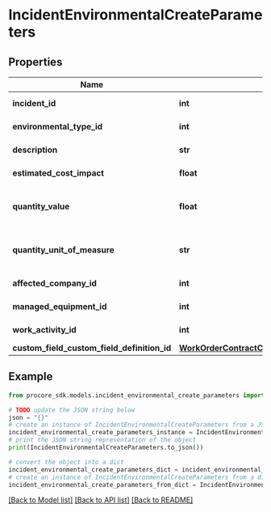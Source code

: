 # IncidentEnvironmentalCreateParameters


## Properties

Name | Type | Description | Notes
------------ | ------------- | ------------- | -------------
**incident_id** | **int** | The ID of the Incident | 
**environmental_type_id** | **int** | The ID of the Environmental Type | [optional] 
**description** | **str** | Description of event in Rich Text format | [optional] 
**estimated_cost_impact** | **float** | Estimated cost impact of the record | [optional] 
**quantity_value** | **float** | Numeric portion of the \&quot;quantity\&quot; field | [optional] 
**quantity_unit_of_measure** | **str** | Unit of measure for the \&quot;quantity\&quot; field | [optional] 
**affected_company_id** | **int** | The ID of the Affected Company | [optional] 
**managed_equipment_id** | **int** | The ID of the Managed Equipment | [optional] 
**work_activity_id** | **int** | The ID of the Work Activity | [optional] 
**custom_field_custom_field_definition_id** | [**WorkOrderContractCustomFieldCustomFieldDefinitionId**](WorkOrderContractCustomFieldCustomFieldDefinitionId.md) |  | [optional] 

## Example

```python
from procore_sdk.models.incident_environmental_create_parameters import IncidentEnvironmentalCreateParameters

# TODO update the JSON string below
json = "{}"
# create an instance of IncidentEnvironmentalCreateParameters from a JSON string
incident_environmental_create_parameters_instance = IncidentEnvironmentalCreateParameters.from_json(json)
# print the JSON string representation of the object
print(IncidentEnvironmentalCreateParameters.to_json())

# convert the object into a dict
incident_environmental_create_parameters_dict = incident_environmental_create_parameters_instance.to_dict()
# create an instance of IncidentEnvironmentalCreateParameters from a dict
incident_environmental_create_parameters_from_dict = IncidentEnvironmentalCreateParameters.from_dict(incident_environmental_create_parameters_dict)
```
[[Back to Model list]](../README.md#documentation-for-models) [[Back to API list]](../README.md#documentation-for-api-endpoints) [[Back to README]](../README.md)



